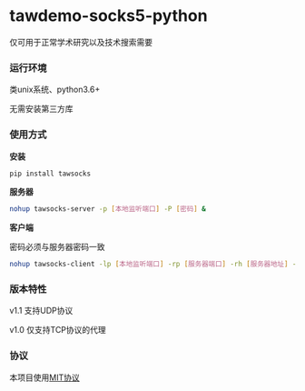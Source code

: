 # tawdemo-socks5-python

仅可用于正常学术研究以及技术搜索需要

### 运行环境

类unix系统、python3.6+

无需安装第三方库

### 使用方式

**安装**

```bash
pip install tawsocks
```

**服务器**

```bash
nohup tawsocks-server -p [本地监听端口] -P [密码] &
```

**客户端**

密码必须与服务器密码一致

```bash
nohup tawsocks-client -lp [本地监听端口] -rp [服务器端口] -rh [服务器地址] -P [密码] &
```

### 版本特性

v1.1 支持UDP协议

v1.0 仅支持TCP协议的代理

### 协议

本项目使用[MIT协议](https://github.com/thingerpig/tepig-bridge-python/blob/master/LICENSE)
